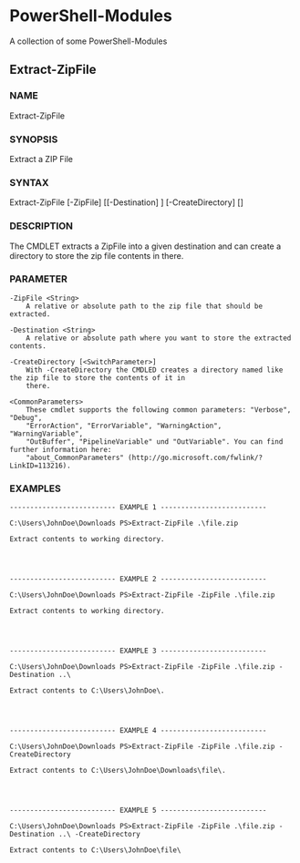 # PowerShell-Modules
A collection of some PowerShell-Modules

## Extract-ZipFile

### NAME
Extract-ZipFile
    
### SYNOPSIS
Extract a ZIP File
    
    
### SYNTAX
Extract-ZipFile [-ZipFile] <String> [[-Destination] <String>] [-CreateDirectory] [<CommonParameters>]
    
    
### DESCRIPTION
The CMDLET extracts a ZipFile into a given destination and can create a directory to store the zip file contents 
in there.
    

### PARAMETER
    -ZipFile <String>
        A relative or absolute path to the zip file that should be extracted.
        
    -Destination <String>
        A relative or absolute path where you want to store the extracted contents.
        
    -CreateDirectory [<SwitchParameter>]
        With -CreateDirectory the CMDLED creates a directory named like the zip file to store the contents of it in 
        there.
        
    <CommonParameters>
        These cmdlet supports the following common parameters: "Verbose", "Debug",
        "ErrorAction", "ErrorVariable", "WarningAction", "WarningVariable",
        "OutBuffer", "PipelineVariable" und "OutVariable". You can find further information here: 
        "about_CommonParameters" (http://go.microsoft.com/fwlink/?LinkID=113216). 
    
### EXAMPLES
    -------------------------- EXAMPLE 1 --------------------------
    
    C:\Users\JohnDoe\Downloads PS>Extract-ZipFile .\file.zip
    
    Extract contents to working directory.
    
    
    
    
    -------------------------- EXAMPLE 2 --------------------------
    
    C:\Users\JohnDoe\Downloads PS>Extract-ZipFile -ZipFile .\file.zip
    
    Extract contents to working directory.
    
    
    
    
    -------------------------- EXAMPLE 3 --------------------------
    
    C:\Users\JohnDoe\Downloads PS>Extract-ZipFile -ZipFile .\file.zip -Destination ..\
    
    Extract contents to C:\Users\JohnDoe\.
    
    
    
    
    -------------------------- EXAMPLE 4 --------------------------
    
    C:\Users\JohnDoe\Downloads PS>Extract-ZipFile -ZipFile .\file.zip -CreateDirectory
    
    Extract contents to C:\Users\JohnDoe\Downloads\file\.
    
    
    
    
    -------------------------- EXAMPLE 5 --------------------------
    
    C:\Users\JohnDoe\Downloads PS>Extract-ZipFile -ZipFile .\file.zip -Destination ..\ -CreateDirectory
    
    Extract contents to C:\Users\JohnDoe\file\
 


